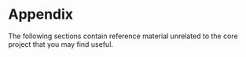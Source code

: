 # Appendix

The following sections contain reference material unrelated to the core project 
that you may find useful.